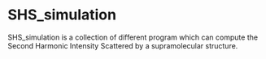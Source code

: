 # SHS_simulation
SHS_simulation is a collection of different program which can compute the Second Harmonic Intensity Scattered by a supramolecular structure.
